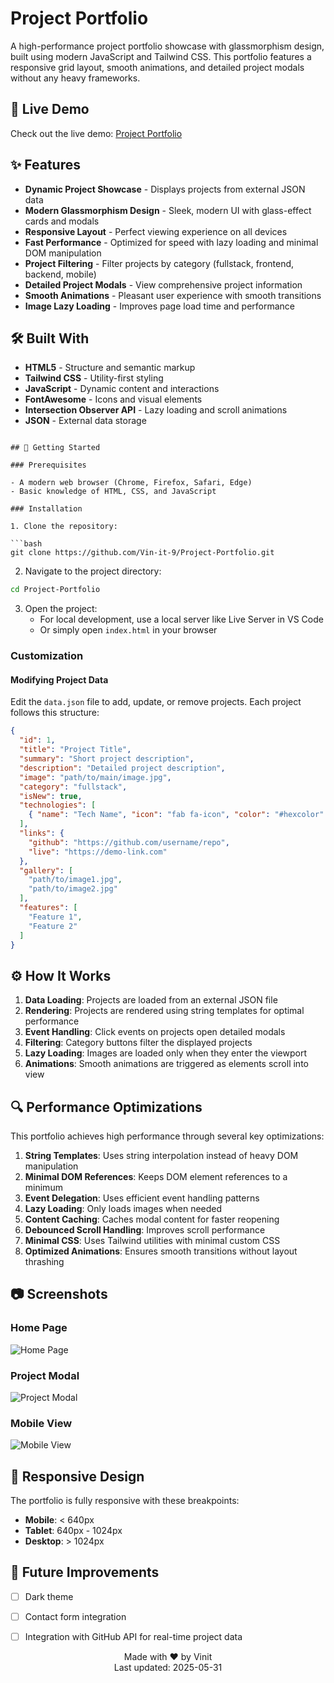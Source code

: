 # Project Portfolio


A high-performance project portfolio showcase with glassmorphism design, built using modern JavaScript and Tailwind CSS. This portfolio features a responsive grid layout, smooth animations, and detailed project modals without any heavy frameworks.

## 🔗 Live Demo

Check out the live demo: [Project Portfolio](https://vin-it-9.github.io/Project-Portfolio/)

## ✨ Features

- **Dynamic Project Showcase** - Displays projects from external JSON data
- **Modern Glassmorphism Design** - Sleek, modern UI with glass-effect cards and modals
- **Responsive Layout** - Perfect viewing experience on all devices
- **Fast Performance** - Optimized for speed with lazy loading and minimal DOM manipulation
- **Project Filtering** - Filter projects by category (fullstack, frontend, backend, mobile)
- **Detailed Project Modals** - View comprehensive project information
- **Smooth Animations** - Pleasant user experience with smooth transitions
- **Image Lazy Loading** - Improves page load time and performance

## 🛠️ Built With

- **HTML5** - Structure and semantic markup
- **Tailwind CSS** - Utility-first styling
- **JavaScript** - Dynamic content and interactions
- **FontAwesome** - Icons and visual elements
- **Intersection Observer API** - Lazy loading and scroll animations
- **JSON** - External data storage

```

## 🚀 Getting Started

### Prerequisites

- A modern web browser (Chrome, Firefox, Safari, Edge)
- Basic knowledge of HTML, CSS, and JavaScript

### Installation

1. Clone the repository:

```bash
git clone https://github.com/Vin-it-9/Project-Portfolio.git
```

2. Navigate to the project directory:

```bash
cd Project-Portfolio
```

3. Open the project:
   - For local development, use a local server like Live Server in VS Code
   - Or simply open `index.html` in your browser

### Customization

#### Modifying Project Data

Edit the `data.json` file to add, update, or remove projects. Each project follows this structure:

```json
{
  "id": 1,
  "title": "Project Title",
  "summary": "Short project description",
  "description": "Detailed project description",
  "image": "path/to/main/image.jpg",
  "category": "fullstack",
  "isNew": true,
  "technologies": [
    { "name": "Tech Name", "icon": "fab fa-icon", "color": "#hexcolor" }
  ],
  "links": {
    "github": "https://github.com/username/repo",
    "live": "https://demo-link.com"
  },
  "gallery": [
    "path/to/image1.jpg",
    "path/to/image2.jpg"
  ],
  "features": [
    "Feature 1",
    "Feature 2"
  ]
}
```

## ⚙️ How It Works

1. **Data Loading**: Projects are loaded from an external JSON file
2. **Rendering**: Projects are rendered using string templates for optimal performance
3. **Event Handling**: Click events on projects open detailed modals
4. **Filtering**: Category buttons filter the displayed projects
5. **Lazy Loading**: Images are loaded only when they enter the viewport
6. **Animations**: Smooth animations are triggered as elements scroll into view

## 🔍 Performance Optimizations

This portfolio achieves high performance through several key optimizations:

1. **String Templates**: Uses string interpolation instead of heavy DOM manipulation
2. **Minimal DOM References**: Keeps DOM element references to a minimum
3. **Event Delegation**: Uses efficient event handling patterns
4. **Lazy Loading**: Only loads images when needed
5. **Content Caching**: Caches modal content for faster reopening
6. **Debounced Scroll Handling**: Improves scroll performance
7. **Minimal CSS**: Uses Tailwind utilities with minimal custom CSS
8. **Optimized Animations**: Ensures smooth transitions without layout thrashing

## 📷 Screenshots

### Home Page
![Home Page](https://user-images.githubusercontent.com/YOUR_GITHUB_ID/YOUR_REPO/assets/home-screenshot.png)

### Project Modal
![Project Modal](https://user-images.githubusercontent.com/YOUR_GITHUB_ID/YOUR_REPO/assets/modal-screenshot.png)

### Mobile View
![Mobile View](https://user-images.githubusercontent.com/YOUR_GITHUB_ID/YOUR_REPO/assets/mobile-screenshot.png)

## 📱 Responsive Design

The portfolio is fully responsive with these breakpoints:

- **Mobile**: < 640px
- **Tablet**: 640px - 1024px
- **Desktop**: > 1024px

## 🔮 Future Improvements

- [ ] Dark theme
- [ ] Contact form integration
- [ ] Integration with GitHub API for real-time project data


<p align="center">
  Made with ❤️ by Vinit
  <br>
  Last updated: 2025-05-31
</p>
